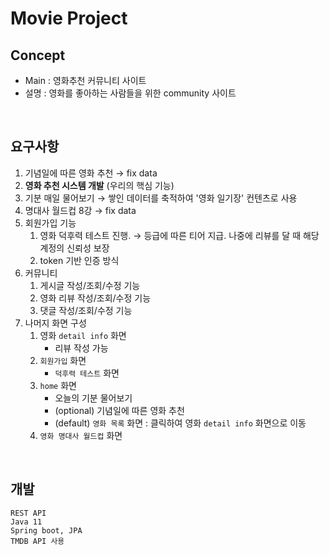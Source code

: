 # Movie Project

## Concept

- Main : 영화추천 커뮤니티 사이트
- 설명 : 영화를 좋아하는 사람들을 위한 community 사이트

<br>

## 요구사항

1. 기념일에 따른 영화 추천 → fix data
2. **영화 추천 시스템 개발** (우리의 핵심 기능)
3. 기분 매일 물어보기 → 쌓인 데이터를 축적하여 '영화 일기장' 컨텐츠로 사용
4. 명대사 월드컵 8강 → fix data
5. 회원가입 기능
   1. 영화 덕후력 테스트 진행. → 등급에 따른 티어 지급. 나중에 리뷰를 달 때 해당 계정의 신뢰성 보장
   2. token 기반 인증 방식
6. 커뮤니티
   1. 게시글 작성/조회/수정 기능
   2. 영화 리뷰 작성/조회/수정 기능
   3. 댓글 작성/조회/수정 기능
7. 나머지 화면 구성
   1. 영화 `detail info` 화면
      - 리뷰 작성 가능
   2. `회원가입` 화면
      - `덕후력 테스트` 화면
   3. `home` 화면
      - 오늘의 기분 물어보기
      - (optional) 기념일에 따른 영화 추천
      - (default) `영화 목록` 화면 : 클릭하여 영화 `detail info` 화면으로 이동
   4. `영화 명대사 월드컵` 화면

<br>

## 개발

```text
REST API
Java 11
Spring boot, JPA
TMDB API 사용
```


